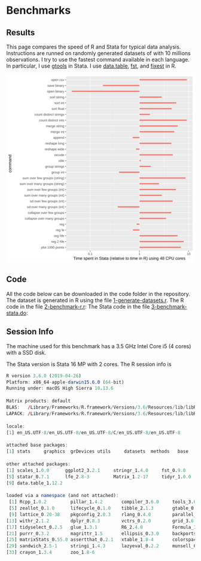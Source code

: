 # Benchmarks

## Results
This page compares the speed of R and Stata for typical data analysis. Instructions are runned on randomly generated datasets of with 10 millions observations. I try to use the fastest command available in each language. In particular, I use [gtools](https://github.com/mcaceresb/stata-gtools) in Stata. I use [data.table](https://github.com/Rdatatable/data.table), [fst](https://github.com/fstpackage/fst), and [fixest](https://github.com/lrberge/fixest/) in R.


<img class = "img-responsive"  src="/output/1e7.svg" />


## Code

All the code below can be downloaded in the code folder in the repository.
The dataset is generated in R using the file [1-generate-datasets.r](code/1-generate-datasets.r).
The R code in the file [2-benchmark-r.r](code/2-benchmark-r.r):
The Stata code in the file [3-benchmark-stata.do](code/3-benchmark-stata.do):


## Session Info 

The machine used for this benchmark has a 3.5 GHz Intel Core i5 (4 cores) with a SSD disk.

The Stata version is Stata 16 MP with 2 cores.  The R session info is 

````R
R version 3.6.0 (2019-04-26)
Platform: x86_64-apple-darwin15.6.0 (64-bit)
Running under: macOS High Sierra 10.13.6

Matrix products: default
BLAS:   /Library/Frameworks/R.framework/Versions/3.6/Resources/lib/libRblas.0.dylib
LAPACK: /Library/Frameworks/R.framework/Versions/3.6/Resources/lib/libRlapack.dylib

locale:
[1] en_US.UTF-8/en_US.UTF-8/en_US.UTF-8/C/en_US.UTF-8/en_US.UTF-8

attached base packages:
[1] stats     graphics  grDevices utils     datasets  methods   base     

other attached packages:
[1] scales_1.0.0      ggplot2_3.2.1     stringr_1.4.0     fst_0.9.0        
[5] statar_0.7.1      lfe_2.8-3         Matrix_1.2-17     tidyr_1.0.0      
[9] data.table_1.12.2

loaded via a namespace (and not attached):
 [1] Rcpp_1.0.2         pillar_1.4.2       compiler_3.6.0     tools_3.6.0       
 [5] zeallot_0.1.0      lifecycle_0.1.0    tibble_2.1.3       gtable_0.3.0      
 [9] lattice_0.20-38    pkgconfig_2.0.3    rlang_0.4.0        parallel_3.6.0    
[13] withr_2.1.2        dplyr_0.8.3        vctrs_0.2.0        grid_3.6.0        
[17] tidyselect_0.2.5   glue_1.3.1         R6_2.4.0           Formula_1.2-3     
[21] purrr_0.3.2        magrittr_1.5       ellipsis_0.3.0     backports_1.1.4   
[25] matrixStats_0.55.0 assertthat_0.2.1   xtable_1.8-4       colorspace_1.4-1  
[29] sandwich_2.5-1     stringi_1.4.3      lazyeval_0.2.2     munsell_0.5.0     
[33] crayon_1.3.4       zoo_1.8-6    
````
